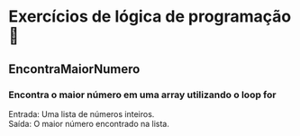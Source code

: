 # Exercícios de lógica de programação 📝

## EncontraMaiorNumero
### Encontra o maior número em uma array utilizando o loop for
<p>
  Entrada: Uma lista de números inteiros. <br>
  Saída: O maior número encontrado na lista.
</p>
